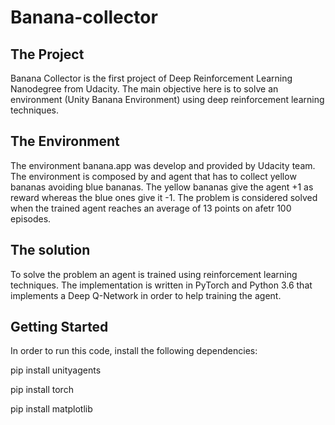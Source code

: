 # Banana-collector

## The Project
Banana Collector is the first project of Deep Reinforcement Learning Nanodegree from Udacity.
The main objective here is to solve an environment (Unity Banana Environment) using deep reinforcement learning techniques.

## The Environment
The environment banana.app was develop and provided by Udacity team. The environment is composed by and agent that has to collect yellow bananas avoiding blue bananas. The yellow bananas give the agent +1 as reward whereas the blue ones give it -1. The problem is considered solved when the trained agent reaches an average of 13 points on afetr 100 episodes.

## The solution
To solve the problem an agent is trained using reinforcement learning techniques. The implementation is written in PyTorch and Python 3.6 that implements a Deep Q-Network in order to help training the agent.

## Getting Started
In order to run this code, install the following dependencies:

pip install unityagents

pip install torch

pip install matplotlib
